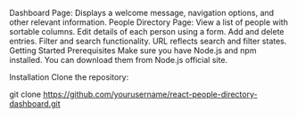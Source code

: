 Dashboard Page: Displays a welcome message, navigation options, and other relevant information.
People Directory Page:
View a list of people with sortable columns.
Edit details of each person using a form.
Add and delete entries.
Filter and search functionality.
URL reflects search and filter states.
Getting Started
Prerequisites
Make sure you have Node.js and npm installed. You can download them from Node.js official site.

Installation
Clone the repository:

git clone https://github.com/yourusername/react-people-directory-dashboard.git
